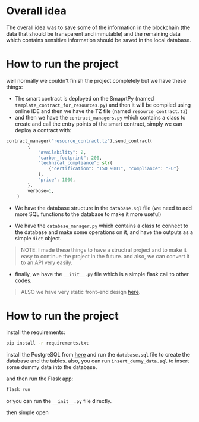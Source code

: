 # Overall idea
The overall idea was to save some of the information in the blockchain (the data that should be transparent and immutable) and the remaining data which contains sensitive information should be saved in the local database. 

# How to run the project
well normally we couldn't finish the project completely but we have these things:
- The smart contract is deployed on the SmaprtPy (named `template_contract_for_resources.py`) and then it will be compiled using online IDE and then we have the TZ file (named `resource_contract.tz`)
- and then we have the `contract_managers.py` which contains a class to create and call the entry points of the smart contract, simply we can deploy a contract with:
```python
contract_manager("resource_contract.tz").send_contract(
        {
            "availability": 2,
            "carbon_footprint": 200,
            "technical_compliance": str(
                {"certification": "ISO 9001", "compliance": "EU"}
            ),
            "price": 1000,
        },
        verbose=1,
    )
```
- We have the database structure in the `database.sql` file (we need to add more SQL functions to the database to make it more useful)

- We have the `database_manager.py` which contains a class to connect to the database and make some operations on it, and have the outputs as a simple `dict` object.

> NOTE: I made these things to have a structral project and to make it easy to continue the project in the future. and also, we can convert it to an API very easily.

- finally, we have the `__init__.py` file which is a simple flask call to other codes.

> ALSO we have very static front-end design [here](https://kkasra12.github.io/hackaton3/static_website/).

# How to run the project
install the requirements:
```bash
pip install -r requirements.txt
```

install the PostgreSQL from [here](https://www.postgresql.org/download/) and run the `database.sql` file to create the database and the tables.
also, you can run `insert_dummy_data.sql` to insert some dummy data into the database.

and then run the Flask app:
```bash
flask run
```

or you can run the `__init__.py` file directly.

then simple open 
